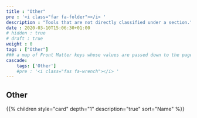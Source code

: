 ```yaml
---
title : "Other"
pre : '<i class="far fa-folder"></i> '
description : "Tools that are not directly classified under a section."
date : 2020-03-10T15:06:30+01:00
# hidden : true
# draft : true
weight : 0
tags : ["Other"]
### a map of Front Matter keys whose values are passed down to the page's descendants unless overwritten by self or a closer ancestor's cascade. 
cascade:
    tags: ['Other']
    #pre : '<i class="fas fa-wrench"></i> '
---
```


## Other

{{% children style="card" depth="1" description="true" sort="Name"  %}}
